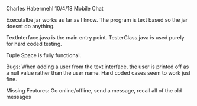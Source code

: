 Charles Habermehl 10/4/18 Mobile Chat

Executalbe jar works as far as I know. The program is text based so the jar
doesnt do anything.

TextInterface.java is the main entry point.
TesterClass.java is used purely for hard coded testing. 

Tuple Space is fully functional. 

Bugs: When adding a user from the text interface, the user is printed off as a 
null value rather than the user name. Hard coded cases seem to work just fine. 

Missing Features: Go online/offline, send a message, recall all of the old messages
